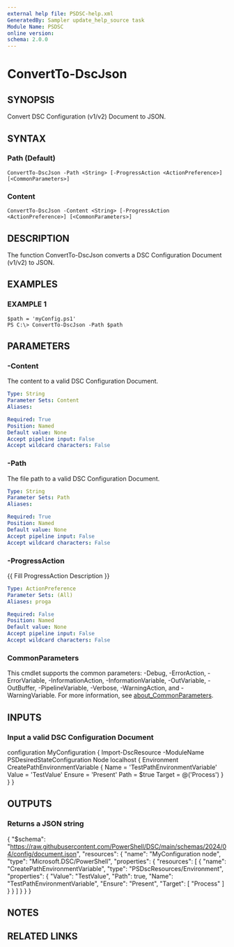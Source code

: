 ```yaml
---
external help file: PSDSC-help.xml
GeneratedBy: Sampler update_help_source task
Module Name: PSDSC
online version:
schema: 2.0.0
---
```


# ConvertTo-DscJson

## SYNOPSIS
Convert DSC Configuration (v1/v2) Document to JSON.

## SYNTAX

### Path (Default)
```
ConvertTo-DscJson -Path <String> [-ProgressAction <ActionPreference>] [<CommonParameters>]
```

### Content
```
ConvertTo-DscJson -Content <String> [-ProgressAction <ActionPreference>] [<CommonParameters>]
```

## DESCRIPTION
The function ConvertTo-DscJson converts a DSC Configuration Document (v1/v2) to JSON.

## EXAMPLES

### EXAMPLE 1
```
$path = 'myConfig.ps1'
PS C:\> ConvertTo-DscJson -Path $path
```

## PARAMETERS

### -Content
The content to a valid DSC Configuration Document.

```yaml
Type: String
Parameter Sets: Content
Aliases:

Required: True
Position: Named
Default value: None
Accept pipeline input: False
Accept wildcard characters: False
```

### -Path
The file path to a valid DSC Configuration Document.

```yaml
Type: String
Parameter Sets: Path
Aliases:

Required: True
Position: Named
Default value: None
Accept pipeline input: False
Accept wildcard characters: False
```

### -ProgressAction
{{ Fill ProgressAction Description }}

```yaml
Type: ActionPreference
Parameter Sets: (All)
Aliases: proga

Required: False
Position: Named
Default value: None
Accept pipeline input: False
Accept wildcard characters: False
```

### CommonParameters
This cmdlet supports the common parameters: -Debug, -ErrorAction, -ErrorVariable, -InformationAction, -InformationVariable, -OutVariable, -OutBuffer, -PipelineVariable, -Verbose, -WarningAction, and -WarningVariable. For more information, see [about_CommonParameters](http://go.microsoft.com/fwlink/?LinkID=113216).

## INPUTS

### Input a valid DSC Configuration Document
configuration MyConfiguration {
    Import-DscResource -ModuleName PSDesiredStateConfiguration
    Node localhost
    {
        Environment CreatePathEnvironmentVariable
        {
            Name = 'TestPathEnvironmentVariable'
            Value = 'TestValue'
            Ensure = 'Present'
            Path = $true
            Target = @('Process')
        }
    }
}
## OUTPUTS

### Returns a JSON string
{
    "$schema": "https://raw.githubusercontent.com/PowerShell/DSC/main/schemas/2024/04/config/document.json",
    "resources": {
        "name": "MyConfiguration node",
        "type": "Microsoft.DSC/PowerShell",
        "properties": {
        "resources": [
            {
            "name": "CreatePathEnvironmentVariable",
            "type": "PSDscResources/Environment",
            "properties": {
                "Value": "TestValue",
                "Path": true,
                "Name": "TestPathEnvironmentVariable",
                "Ensure": "Present",
                "Target": [
                            "Process"
                        ]
                    }
                }
            ]
        }
    }
}
## NOTES

## RELATED LINKS
